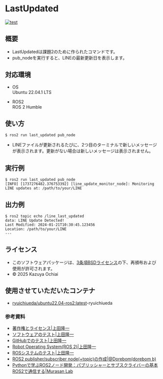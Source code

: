 # LastUpdated
[![test](https://github.com/Kaz-stark/robosys2024/actions/workflows/test.yml/badge.svg)](https://github.com/Kaz-stark/robosys2024/actions/workflows/test.yml)  

## 概要
- LastUpdatedは課題2のために作られたコマンドです。  
- pub_nodeを実行すると、LINEの最新更新日を表示します。  

## 対応環境  
- OS  
    Ubuntu 22.04.1 LTS  

- ROS2  
    ROS 2 Humble  

## 使い方  
```
$ ros2 run last_updated pub_node
```  
- LINEファイルが更新されるたびに、2つ目のターミナルで新しいメッセージが表示されます。更新がない場合は新しいメッセージは表示されません。  

## 実行例  
```
$ ros2 run last_updated pub_node
[INFO] [1737276482.376753392] [line_update_monitor_node]: Monitoring LINE updates at: /path/to/your/LINE
```  

## 出力例  
```  
$ ros2 topic echo /line_last_updated
data: LINE Update Detected!
Last Modified: 2024-01-21T10:30:45.123456
Location: /path/to/your/LINE
---
```


## ライセンス  
- このソフトウェアパッケージは、[3条項BSDライセンス](https://github.com/Kaz-stark/LastUpdated/blob/main/LICENSE)の下、再頒布および使用が許可されます。  
- © 2025 Kazuya Ochiai  


## 使用させていただいたコンテナ  
- [ryuichiueda/ubuntu22.04-ros2:latest](https://hub.docker.com/r/ryuichiueda/ubuntu22.04-ros2)-ryuichiueda

### 参考資料
- [著作権とライセンス|上田隆一](https://ryuichiueda.github.io/slides_marp/robosys2024/lesson5.html#1)  
- [ソフトウェアのテスト|上田隆一](https://ryuichiueda.github.io/slides_marp/robosys2024/lesson6.html)  
- [GitHubでのテスト|上田隆一](https://ryuichiueda.github.io/slides_marp/robosys2024/lesson7.html#1)
- [Robot Operating System(ROS 2)|上田隆一](https://ryuichiueda.github.io/slides_marp/robosys2024/lesson8.html#24)  
- [ROSシステムのテスト|上田隆一](https://ryuichiueda.github.io/slides_marp/robosys2024/lesson10.html#4)  
- [ROS2 publisher/subscriber node(+topic)の作成|@Dorebom(dorebom b)](https://qiita.com/Dorebom/items/47fb67e5e47a205f1395)  
- [Pythonで学ぶROS2ノード開発：パブリッシャーとサブスクライバーの基本ROS2で通信する|Murasan Lab](https://murasan-net.com/2024/09/23/ros2-publisher-subscriber-python/)  
  
